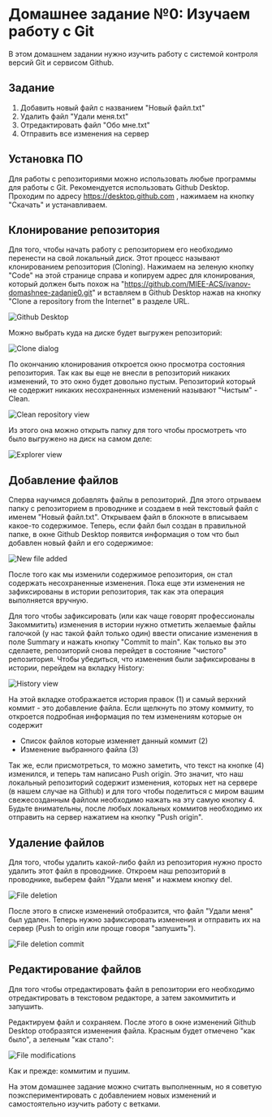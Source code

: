 # Домашнее задание №0: Изучаем работу с Git

В этом домашнем задании нужно изучить работу с системой контроля версий Git и сервисом Github.

## Задание

1. Добавить новый файл с названием "Новый файл.txt"
1. Удалить файл "Удали меня.txt"
1. Отредактировать файл "Обо мне.txt"
4. Отправить все изменения на сервер

## Установка ПО

Для работы с репозиториями можно использовать любые программы для работы с Git. Рекомендуется использовать Github Desktop.
Проходим по адресу https://desktop.github.com , нажимаем на кнопку "Скачать" и устанавливаем.

## Клонирование репозитория

Для того, чтобы начать работу с репозиторием его необходимо перенести на свой локальный диск. Этот процесс называют клонированием репозитория (Cloning). Нажимаем на зеленую кнопку "Code" на этой странице справа и копируем адрес для клонирования, который должен быть похож на "https://github.com/MIEE-ACS/ivanov-domashnee-zadanie0.git"
и вставляем в Github Desktop нажав на кнопку "Clone a repository from the Internet" в разделе URL.

![Github Desktop](assets/2021-09-08-22-22-02.png)

Можно выбрать куда на диске будет выгружен репозиторий:

![Clone dialog](assets/2021-09-08-22-26-01.png)

По окончанию клонирования откроется окно просмотра состояния репозитория. Так как вы еще не внесли в репозиторий никаких изменений, то это окно будет довольно пустым. Репозиторий который не содержит никаких несохраненных изменений называют "Чистым" - Clean.

![Clean repository view](assets/2021-09-08-22-27-25.png)

Из этого она можно открыть папку для того чтобы просмотреть что было выгружено на диск на самом деле:

![Explorer view](assets/2021-09-08-22-30-00.png)


## Добавление файлов

Сперва научимся добавлять файлы в репозиторий. Для этого отрываем папку с репозиторием в проводнике и создаем в ней текстовый файл с именем "Новый файл.txt". Открываем файл в блокноте в вписываем какое-то содержимое. Теперь, если файл был создан в правильной папке, в окне Github Desktop появится информация о том что был добавлен новый файл и его содержимое:

![New file added](assets/2021-09-08-22-36-46.png)

После того как мы изменили содержимое репозитория, он стал содержать несохраненные изменения. Пока еще эти изменения не зафиксированы в истории репозитория, так как эта операция выполняется вручную.

Для того чтобы зафиксировать (или как чаще говорят профессионалы Закоммитить) изменения в истории нужно отметить желаемые файлы галочкой (у нас такой файл только один) ввести описание изменения в поле Summary и нажать кнопку "Commit to main". Как только вы это сделаете, репозиторий снова перейдет в состояние "чистого" репозитория. Чтобы убедиться, что изменения были зафиксированы в истории, перейдем на вкладку History:

![History view](assets/2021-09-08-23-04-01.png)

На этой вкладке отображается история правок (1) и самый верхний коммит - это добавление файла. Если щелкнуть по этому коммиту, то откроется подробная информация по тем изменениям которые он содержит
  - Список файлов которые изменяет данный коммит (2)
  - Изменение выбранного файла (3)

Так же, если присмотреться, то можно заметить, что текст на кнопке (4) изменился, и теперь там написано Push origin. Это значит, что наш локальный репозиторий содержит изменения, которых нет на сервере (в нашем случае на Github) и для того чтобы поделиться с миром вашим свежесозданным файлом необходимо нажать на эту самую кнопку 4. Будьте внимательны, после любых локальных коммитов необходимо их отправить на сервер нажатием на кнопку "Push origin".

## Удаление файлов

Для того, чтобы удалить какой-либо файл из репозитория нужно просто удалить этот файл в проводнике. Откроем наш репозиторий в проводнике, выберем файл "Удали меня" и нажмем кнопку del.

![File deletion](assets/2021-09-08-23-10-38.png)

После этого в списке изменений отобразится, что файл "Удали меня" был удален. Теперь нужно зафиксировать изменения и отправить их на сервер (Push to origin или проще говоря "запушить").

![File deletion commit](assets/2021-09-08-23-13-01.png)

## Редактирование файлов

Для того чтобы отредактировать файл в репозитории его необходимо отредактировать в текстовом редакторе, а затем закоммитить и запушить.

Редактируем файл и сохраняем. После этого в окне изменений Github Desktop отобразятся изменения файла. Красным будет отмечено "как было", а зеленым "как стало":

![File modifications](assets/2021-09-08-23-26-02.png)

Как и прежде: коммитим и пушим.

На этом домашнее задание можно считать выполненным, но я советую поэкспериментировать с добавлением новых изменений и самостоятельно изучить работу с ветками.
